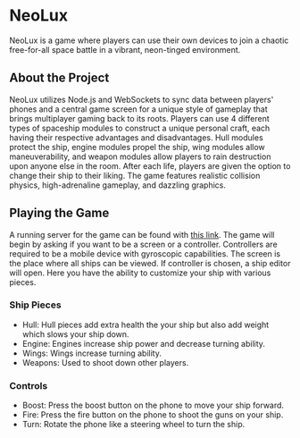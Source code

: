 # NeoLux

NeoLux is a game where players can use their own devices to join a chaotic free-for-all space battle in a vibrant, neon-tinged environment.

## About the Project

NeoLux utilizes Node.js and WebSockets to sync data between players' phones and a central game screen for a unique style of gameplay that brings multiplayer gaming back to its roots. Players can use 4 different types of spaceship modules to construct a unique personal craft, each having their respective advantages and disadvantages. Hull modules protect the ship, engine modules propel the ship, wing modules allow maneuverability, and weapon modules allow players to rain destruction upon anyone else in the room. After each life, players are given the option to change their ship to their liking. The game features realistic collision physics, high-adrenaline gameplay, and dazzling graphics.  

## Playing the Game

A running server for the game can be found with [this link](http://spacegame-hackkstate2018.7e14.starter-us-west-2.openshiftapps.com/). The game will begin by asking if you want to be a screen or a controller. Controllers are required to be a mobile device with gyroscopic capabilities. The screen is the place where all ships can be viewed. If controller is chosen, a ship editor will open. Here you have the ability to customize your ship with various pieces. 

### Ship Pieces

- Hull: Hull pieces add extra health the your ship but also add weight which slows your ship down.
- Engine: Engines increase ship power and decrease turning ability.
- Wings: Wings increase turning ability.
- Weapons: Used to shoot down other players. 

### Controls

- Boost: Press the boost button on the phone to move your ship forward.
- Fire: Press the fire button on the phone to shoot the guns on your ship.
- Turn: Rotate the phone like a steering wheel to turn the ship.